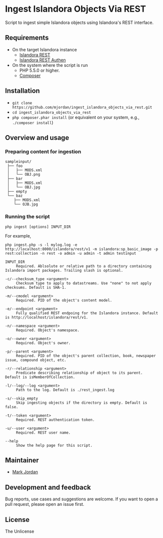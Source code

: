 # Ingest Islandora Objects Via REST

Script to ingest simple Islandora objects using Islandora's REST interface.

## Requirements

* On the target Islandora instance
  * [Islandora REST](https://github.com/discoverygarden/islandora_rest)
  * [Islandora REST Authen](https://github.com/mjordan/islandora_rest_authen)
* On the system where the script is run
  * PHP 5.5.0 or higher.
  * [Composer](https://getcomposer.org)

## Installation

* `git clone https://github.com/mjordan/ingest_islandora_objects_via_rest.git`
* `cd ingest_islandora_objects_via_rest`
* `php composer.phar install` (or equivalent on your system, e.g., `./composer install`)

## Overview and usage

### Preparing content for ingestion

```
sampleinput/
 ├── foo
 │   ├── MODS.xml
 │   └── OBJ.png
 ├── bar
 │   ├── MODS.xml
 │   └── OBJ.jpg
 ├── empty
 └── baz
    ├── MODS.xml
    └── OJB.jpg
```

### Running the script

`php ingest [options] INPUT_DIR`

For example,

`php ingest.php -s -l mylog.log -e http://localhost:8000/islandora/rest/v1 -m islandora:sp_basic_image -p rest:collection -n rest -o admin -u admin -t admin testinput`

```
INPUT_DIR
     Required. Ablsolute or relative path to a directory containing Islandora import packages. Trailing slash is optional.

-c/--checksum_type <argument>
     Checksum type to apply to datastreams. Use "none" to not apply checksums. Default is SHA-1.

-m/--cmodel <argument>
     Required. PID of the object's content model.

-e/--endpoint <argument>
     Fully qualified REST endpoing for the Islandora instance. Default is http://localhost/islandora/rest/v1.

-n/--namespace <argument>
     Required. Object's namespace.

-o/--owner <argument>
     Required. Object's owner.

-p/--parent <argument>
     Required. PID of the object's parent collection, book, newspaper issue, compound object, etc.

-r/--relationship <argument>
     Predicate describing relationship of object to its parent. Default is isMemberOfCollection.

-l/--log/--log <argument>
     Path to the log. Default is ./rest_ingest.log

-s/--skip_empty
     Skip ingesting objects if the directory is empty. Default is false.

-t/--token <argument>
     Required. REST authentication token.

-u/--user <argument>
     Required. REST user name.

--help
     Show the help page for this script.
```

## Maintainer

* [Mark Jordan](https://github.com/mjordan)

## Development and feedback

Bug reports, use cases and suggestions are welcome. If you want to open a pull request, please open an issue first.

## License

The Unlicense
